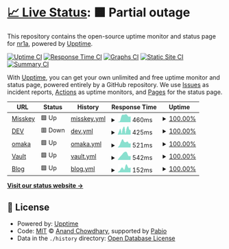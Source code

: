 # [📈 Live Status](https://status.nr1a.inc): <!--live status--> **🟧 Partial outage**

This repository contains the open-source uptime monitor and status page for [nr1a](https://status.nr1a.inc), powered by [Upptime](https://github.com/upptime/upptime).

[![Uptime CI](https://github.com/nr1a/nr1ainc-uptime/workflows/Uptime%20CI/badge.svg)](https://github.com/nr1a/nr1ainc-uptime/actions?query=workflow%3A%22Uptime+CI%22)
[![Response Time CI](https://github.com/nr1a/nr1ainc-uptime/workflows/Response%20Time%20CI/badge.svg)](https://github.com/nr1a/nr1ainc-uptime/actions?query=workflow%3A%22Response+Time+CI%22)
[![Graphs CI](https://github.com/nr1a/nr1ainc-uptime/workflows/Graphs%20CI/badge.svg)](https://github.com/nr1a/nr1ainc-uptime/actions?query=workflow%3A%22Graphs+CI%22)
[![Static Site CI](https://github.com/nr1a/nr1ainc-uptime/workflows/Static%20Site%20CI/badge.svg)](https://github.com/nr1a/nr1ainc-uptime/actions?query=workflow%3A%22Static+Site+CI%22)
[![Summary CI](https://github.com/nr1a/nr1ainc-uptime/workflows/Summary%20CI/badge.svg)](https://github.com/nr1a/nr1ainc-uptime/actions?query=workflow%3A%22Summary+CI%22)

With [Upptime](https://upptime.js.org), you can get your own unlimited and free uptime monitor and status page, powered entirely by a GitHub repository. We use [Issues](https://github.com/nr1a/nr1ainc-uptime/issues) as incident reports, [Actions](https://github.com/nr1a/nr1ainc-uptime/actions) as uptime monitors, and [Pages](https://status.nr1a.inc) for the status page.

<!--start: status pages-->
<!-- This summary is generated by Upptime (https://github.com/upptime/upptime) -->
<!-- Do not edit this manually, your changes will be overwritten -->
<!-- prettier-ignore -->
| URL | Status | History | Response Time | Uptime |
| --- | ------ | ------- | ------------- | ------ |
| <img alt="" src="https://icons.duckduckgo.com/ip3/lo.nr1a.inc.ico" height="13"> [Misskey](https://lo.nr1a.inc) | 🟩 Up | [misskey.yml](https://github.com/nr1a/nr1ainc-uptime/commits/HEAD/history/misskey.yml) | <details><summary><img alt="Response time graph" src="./graphs/misskey/response-time-week.png" height="20"> 460ms</summary><br><a href="https://status.nr1a.inc/history/misskey"><img alt="Response time 460" src="https://img.shields.io/endpoint?url=https%3A%2F%2Fraw.githubusercontent.com%2Fnr1a%2Fnr1ainc-uptime%2FHEAD%2Fapi%2Fmisskey%2Fresponse-time.json"></a><br><a href="https://status.nr1a.inc/history/misskey"><img alt="24-hour response time 454" src="https://img.shields.io/endpoint?url=https%3A%2F%2Fraw.githubusercontent.com%2Fnr1a%2Fnr1ainc-uptime%2FHEAD%2Fapi%2Fmisskey%2Fresponse-time-day.json"></a><br><a href="https://status.nr1a.inc/history/misskey"><img alt="7-day response time 460" src="https://img.shields.io/endpoint?url=https%3A%2F%2Fraw.githubusercontent.com%2Fnr1a%2Fnr1ainc-uptime%2FHEAD%2Fapi%2Fmisskey%2Fresponse-time-week.json"></a><br><a href="https://status.nr1a.inc/history/misskey"><img alt="30-day response time 460" src="https://img.shields.io/endpoint?url=https%3A%2F%2Fraw.githubusercontent.com%2Fnr1a%2Fnr1ainc-uptime%2FHEAD%2Fapi%2Fmisskey%2Fresponse-time-month.json"></a><br><a href="https://status.nr1a.inc/history/misskey"><img alt="1-year response time 460" src="https://img.shields.io/endpoint?url=https%3A%2F%2Fraw.githubusercontent.com%2Fnr1a%2Fnr1ainc-uptime%2FHEAD%2Fapi%2Fmisskey%2Fresponse-time-year.json"></a></details> | <details><summary><a href="https://status.nr1a.inc/history/misskey">100.00%</a></summary><a href="https://status.nr1a.inc/history/misskey"><img alt="All-time uptime 100.00%" src="https://img.shields.io/endpoint?url=https%3A%2F%2Fraw.githubusercontent.com%2Fnr1a%2Fnr1ainc-uptime%2FHEAD%2Fapi%2Fmisskey%2Fuptime.json"></a><br><a href="https://status.nr1a.inc/history/misskey"><img alt="24-hour uptime 100.00%" src="https://img.shields.io/endpoint?url=https%3A%2F%2Fraw.githubusercontent.com%2Fnr1a%2Fnr1ainc-uptime%2FHEAD%2Fapi%2Fmisskey%2Fuptime-day.json"></a><br><a href="https://status.nr1a.inc/history/misskey"><img alt="7-day uptime 100.00%" src="https://img.shields.io/endpoint?url=https%3A%2F%2Fraw.githubusercontent.com%2Fnr1a%2Fnr1ainc-uptime%2FHEAD%2Fapi%2Fmisskey%2Fuptime-week.json"></a><br><a href="https://status.nr1a.inc/history/misskey"><img alt="30-day uptime 100.00%" src="https://img.shields.io/endpoint?url=https%3A%2F%2Fraw.githubusercontent.com%2Fnr1a%2Fnr1ainc-uptime%2FHEAD%2Fapi%2Fmisskey%2Fuptime-month.json"></a><br><a href="https://status.nr1a.inc/history/misskey"><img alt="1-year uptime 100.00%" src="https://img.shields.io/endpoint?url=https%3A%2F%2Fraw.githubusercontent.com%2Fnr1a%2Fnr1ainc-uptime%2FHEAD%2Fapi%2Fmisskey%2Fuptime-year.json"></a></details>
| <img alt="" src="https://icons.duckduckgo.com/ip3/lq.nr1a.inc.ico" height="13"> [DEV](https://lq.nr1a.inc) | 🟥 Down | [dev.yml](https://github.com/nr1a/nr1ainc-uptime/commits/HEAD/history/dev.yml) | <details><summary><img alt="Response time graph" src="./graphs/dev/response-time-week.png" height="20"> 425ms</summary><br><a href="https://status.nr1a.inc/history/dev"><img alt="Response time 425" src="https://img.shields.io/endpoint?url=https%3A%2F%2Fraw.githubusercontent.com%2Fnr1a%2Fnr1ainc-uptime%2FHEAD%2Fapi%2Fdev%2Fresponse-time.json"></a><br><a href="https://status.nr1a.inc/history/dev"><img alt="24-hour response time 312" src="https://img.shields.io/endpoint?url=https%3A%2F%2Fraw.githubusercontent.com%2Fnr1a%2Fnr1ainc-uptime%2FHEAD%2Fapi%2Fdev%2Fresponse-time-day.json"></a><br><a href="https://status.nr1a.inc/history/dev"><img alt="7-day response time 425" src="https://img.shields.io/endpoint?url=https%3A%2F%2Fraw.githubusercontent.com%2Fnr1a%2Fnr1ainc-uptime%2FHEAD%2Fapi%2Fdev%2Fresponse-time-week.json"></a><br><a href="https://status.nr1a.inc/history/dev"><img alt="30-day response time 425" src="https://img.shields.io/endpoint?url=https%3A%2F%2Fraw.githubusercontent.com%2Fnr1a%2Fnr1ainc-uptime%2FHEAD%2Fapi%2Fdev%2Fresponse-time-month.json"></a><br><a href="https://status.nr1a.inc/history/dev"><img alt="1-year response time 425" src="https://img.shields.io/endpoint?url=https%3A%2F%2Fraw.githubusercontent.com%2Fnr1a%2Fnr1ainc-uptime%2FHEAD%2Fapi%2Fdev%2Fresponse-time-year.json"></a></details> | <details><summary><a href="https://status.nr1a.inc/history/dev">100.00%</a></summary><a href="https://status.nr1a.inc/history/dev"><img alt="All-time uptime 100.00%" src="https://img.shields.io/endpoint?url=https%3A%2F%2Fraw.githubusercontent.com%2Fnr1a%2Fnr1ainc-uptime%2FHEAD%2Fapi%2Fdev%2Fuptime.json"></a><br><a href="https://status.nr1a.inc/history/dev"><img alt="24-hour uptime 99.99%" src="https://img.shields.io/endpoint?url=https%3A%2F%2Fraw.githubusercontent.com%2Fnr1a%2Fnr1ainc-uptime%2FHEAD%2Fapi%2Fdev%2Fuptime-day.json"></a><br><a href="https://status.nr1a.inc/history/dev"><img alt="7-day uptime 100.00%" src="https://img.shields.io/endpoint?url=https%3A%2F%2Fraw.githubusercontent.com%2Fnr1a%2Fnr1ainc-uptime%2FHEAD%2Fapi%2Fdev%2Fuptime-week.json"></a><br><a href="https://status.nr1a.inc/history/dev"><img alt="30-day uptime 100.00%" src="https://img.shields.io/endpoint?url=https%3A%2F%2Fraw.githubusercontent.com%2Fnr1a%2Fnr1ainc-uptime%2FHEAD%2Fapi%2Fdev%2Fuptime-month.json"></a><br><a href="https://status.nr1a.inc/history/dev"><img alt="1-year uptime 100.00%" src="https://img.shields.io/endpoint?url=https%3A%2F%2Fraw.githubusercontent.com%2Fnr1a%2Fnr1ainc-uptime%2FHEAD%2Fapi%2Fdev%2Fuptime-year.json"></a></details>
| <img alt="" src="https://icons.duckduckgo.com/ip3/omaka.nr1a.inc.ico" height="13"> [omaka](https://omaka.nr1a.inc) | 🟩 Up | [omaka.yml](https://github.com/nr1a/nr1ainc-uptime/commits/HEAD/history/omaka.yml) | <details><summary><img alt="Response time graph" src="./graphs/omaka/response-time-week.png" height="20"> 521ms</summary><br><a href="https://status.nr1a.inc/history/omaka"><img alt="Response time 521" src="https://img.shields.io/endpoint?url=https%3A%2F%2Fraw.githubusercontent.com%2Fnr1a%2Fnr1ainc-uptime%2FHEAD%2Fapi%2Fomaka%2Fresponse-time.json"></a><br><a href="https://status.nr1a.inc/history/omaka"><img alt="24-hour response time 428" src="https://img.shields.io/endpoint?url=https%3A%2F%2Fraw.githubusercontent.com%2Fnr1a%2Fnr1ainc-uptime%2FHEAD%2Fapi%2Fomaka%2Fresponse-time-day.json"></a><br><a href="https://status.nr1a.inc/history/omaka"><img alt="7-day response time 521" src="https://img.shields.io/endpoint?url=https%3A%2F%2Fraw.githubusercontent.com%2Fnr1a%2Fnr1ainc-uptime%2FHEAD%2Fapi%2Fomaka%2Fresponse-time-week.json"></a><br><a href="https://status.nr1a.inc/history/omaka"><img alt="30-day response time 521" src="https://img.shields.io/endpoint?url=https%3A%2F%2Fraw.githubusercontent.com%2Fnr1a%2Fnr1ainc-uptime%2FHEAD%2Fapi%2Fomaka%2Fresponse-time-month.json"></a><br><a href="https://status.nr1a.inc/history/omaka"><img alt="1-year response time 521" src="https://img.shields.io/endpoint?url=https%3A%2F%2Fraw.githubusercontent.com%2Fnr1a%2Fnr1ainc-uptime%2FHEAD%2Fapi%2Fomaka%2Fresponse-time-year.json"></a></details> | <details><summary><a href="https://status.nr1a.inc/history/omaka">100.00%</a></summary><a href="https://status.nr1a.inc/history/omaka"><img alt="All-time uptime 100.00%" src="https://img.shields.io/endpoint?url=https%3A%2F%2Fraw.githubusercontent.com%2Fnr1a%2Fnr1ainc-uptime%2FHEAD%2Fapi%2Fomaka%2Fuptime.json"></a><br><a href="https://status.nr1a.inc/history/omaka"><img alt="24-hour uptime 100.00%" src="https://img.shields.io/endpoint?url=https%3A%2F%2Fraw.githubusercontent.com%2Fnr1a%2Fnr1ainc-uptime%2FHEAD%2Fapi%2Fomaka%2Fuptime-day.json"></a><br><a href="https://status.nr1a.inc/history/omaka"><img alt="7-day uptime 100.00%" src="https://img.shields.io/endpoint?url=https%3A%2F%2Fraw.githubusercontent.com%2Fnr1a%2Fnr1ainc-uptime%2FHEAD%2Fapi%2Fomaka%2Fuptime-week.json"></a><br><a href="https://status.nr1a.inc/history/omaka"><img alt="30-day uptime 100.00%" src="https://img.shields.io/endpoint?url=https%3A%2F%2Fraw.githubusercontent.com%2Fnr1a%2Fnr1ainc-uptime%2FHEAD%2Fapi%2Fomaka%2Fuptime-month.json"></a><br><a href="https://status.nr1a.inc/history/omaka"><img alt="1-year uptime 100.00%" src="https://img.shields.io/endpoint?url=https%3A%2F%2Fraw.githubusercontent.com%2Fnr1a%2Fnr1ainc-uptime%2FHEAD%2Fapi%2Fomaka%2Fuptime-year.json"></a></details>
| <img alt="" src="https://icons.duckduckgo.com/ip3/vault.nr1a.inc.ico" height="13"> [Vault](https://vault.nr1a.inc) | 🟩 Up | [vault.yml](https://github.com/nr1a/nr1ainc-uptime/commits/HEAD/history/vault.yml) | <details><summary><img alt="Response time graph" src="./graphs/vault/response-time-week.png" height="20"> 542ms</summary><br><a href="https://status.nr1a.inc/history/vault"><img alt="Response time 542" src="https://img.shields.io/endpoint?url=https%3A%2F%2Fraw.githubusercontent.com%2Fnr1a%2Fnr1ainc-uptime%2FHEAD%2Fapi%2Fvault%2Fresponse-time.json"></a><br><a href="https://status.nr1a.inc/history/vault"><img alt="24-hour response time 394" src="https://img.shields.io/endpoint?url=https%3A%2F%2Fraw.githubusercontent.com%2Fnr1a%2Fnr1ainc-uptime%2FHEAD%2Fapi%2Fvault%2Fresponse-time-day.json"></a><br><a href="https://status.nr1a.inc/history/vault"><img alt="7-day response time 542" src="https://img.shields.io/endpoint?url=https%3A%2F%2Fraw.githubusercontent.com%2Fnr1a%2Fnr1ainc-uptime%2FHEAD%2Fapi%2Fvault%2Fresponse-time-week.json"></a><br><a href="https://status.nr1a.inc/history/vault"><img alt="30-day response time 542" src="https://img.shields.io/endpoint?url=https%3A%2F%2Fraw.githubusercontent.com%2Fnr1a%2Fnr1ainc-uptime%2FHEAD%2Fapi%2Fvault%2Fresponse-time-month.json"></a><br><a href="https://status.nr1a.inc/history/vault"><img alt="1-year response time 542" src="https://img.shields.io/endpoint?url=https%3A%2F%2Fraw.githubusercontent.com%2Fnr1a%2Fnr1ainc-uptime%2FHEAD%2Fapi%2Fvault%2Fresponse-time-year.json"></a></details> | <details><summary><a href="https://status.nr1a.inc/history/vault">100.00%</a></summary><a href="https://status.nr1a.inc/history/vault"><img alt="All-time uptime 100.00%" src="https://img.shields.io/endpoint?url=https%3A%2F%2Fraw.githubusercontent.com%2Fnr1a%2Fnr1ainc-uptime%2FHEAD%2Fapi%2Fvault%2Fuptime.json"></a><br><a href="https://status.nr1a.inc/history/vault"><img alt="24-hour uptime 100.00%" src="https://img.shields.io/endpoint?url=https%3A%2F%2Fraw.githubusercontent.com%2Fnr1a%2Fnr1ainc-uptime%2FHEAD%2Fapi%2Fvault%2Fuptime-day.json"></a><br><a href="https://status.nr1a.inc/history/vault"><img alt="7-day uptime 100.00%" src="https://img.shields.io/endpoint?url=https%3A%2F%2Fraw.githubusercontent.com%2Fnr1a%2Fnr1ainc-uptime%2FHEAD%2Fapi%2Fvault%2Fuptime-week.json"></a><br><a href="https://status.nr1a.inc/history/vault"><img alt="30-day uptime 100.00%" src="https://img.shields.io/endpoint?url=https%3A%2F%2Fraw.githubusercontent.com%2Fnr1a%2Fnr1ainc-uptime%2FHEAD%2Fapi%2Fvault%2Fuptime-month.json"></a><br><a href="https://status.nr1a.inc/history/vault"><img alt="1-year uptime 100.00%" src="https://img.shields.io/endpoint?url=https%3A%2F%2Fraw.githubusercontent.com%2Fnr1a%2Fnr1ainc-uptime%2FHEAD%2Fapi%2Fvault%2Fuptime-year.json"></a></details>
| <img alt="" src="https://icons.duckduckgo.com/ip3/blog.nr1a.inc.ico" height="13"> [Blog](https://blog.nr1a.inc) | 🟩 Up | [blog.yml](https://github.com/nr1a/nr1ainc-uptime/commits/HEAD/history/blog.yml) | <details><summary><img alt="Response time graph" src="./graphs/blog/response-time-week.png" height="20"> 152ms</summary><br><a href="https://status.nr1a.inc/history/blog"><img alt="Response time 152" src="https://img.shields.io/endpoint?url=https%3A%2F%2Fraw.githubusercontent.com%2Fnr1a%2Fnr1ainc-uptime%2FHEAD%2Fapi%2Fblog%2Fresponse-time.json"></a><br><a href="https://status.nr1a.inc/history/blog"><img alt="24-hour response time 163" src="https://img.shields.io/endpoint?url=https%3A%2F%2Fraw.githubusercontent.com%2Fnr1a%2Fnr1ainc-uptime%2FHEAD%2Fapi%2Fblog%2Fresponse-time-day.json"></a><br><a href="https://status.nr1a.inc/history/blog"><img alt="7-day response time 152" src="https://img.shields.io/endpoint?url=https%3A%2F%2Fraw.githubusercontent.com%2Fnr1a%2Fnr1ainc-uptime%2FHEAD%2Fapi%2Fblog%2Fresponse-time-week.json"></a><br><a href="https://status.nr1a.inc/history/blog"><img alt="30-day response time 152" src="https://img.shields.io/endpoint?url=https%3A%2F%2Fraw.githubusercontent.com%2Fnr1a%2Fnr1ainc-uptime%2FHEAD%2Fapi%2Fblog%2Fresponse-time-month.json"></a><br><a href="https://status.nr1a.inc/history/blog"><img alt="1-year response time 152" src="https://img.shields.io/endpoint?url=https%3A%2F%2Fraw.githubusercontent.com%2Fnr1a%2Fnr1ainc-uptime%2FHEAD%2Fapi%2Fblog%2Fresponse-time-year.json"></a></details> | <details><summary><a href="https://status.nr1a.inc/history/blog">100.00%</a></summary><a href="https://status.nr1a.inc/history/blog"><img alt="All-time uptime 100.00%" src="https://img.shields.io/endpoint?url=https%3A%2F%2Fraw.githubusercontent.com%2Fnr1a%2Fnr1ainc-uptime%2FHEAD%2Fapi%2Fblog%2Fuptime.json"></a><br><a href="https://status.nr1a.inc/history/blog"><img alt="24-hour uptime 100.00%" src="https://img.shields.io/endpoint?url=https%3A%2F%2Fraw.githubusercontent.com%2Fnr1a%2Fnr1ainc-uptime%2FHEAD%2Fapi%2Fblog%2Fuptime-day.json"></a><br><a href="https://status.nr1a.inc/history/blog"><img alt="7-day uptime 100.00%" src="https://img.shields.io/endpoint?url=https%3A%2F%2Fraw.githubusercontent.com%2Fnr1a%2Fnr1ainc-uptime%2FHEAD%2Fapi%2Fblog%2Fuptime-week.json"></a><br><a href="https://status.nr1a.inc/history/blog"><img alt="30-day uptime 100.00%" src="https://img.shields.io/endpoint?url=https%3A%2F%2Fraw.githubusercontent.com%2Fnr1a%2Fnr1ainc-uptime%2FHEAD%2Fapi%2Fblog%2Fuptime-month.json"></a><br><a href="https://status.nr1a.inc/history/blog"><img alt="1-year uptime 100.00%" src="https://img.shields.io/endpoint?url=https%3A%2F%2Fraw.githubusercontent.com%2Fnr1a%2Fnr1ainc-uptime%2FHEAD%2Fapi%2Fblog%2Fuptime-year.json"></a></details>

<!--end: status pages-->

[**Visit our status website →**](https://status.nr1a.inc)

## 📄 License

- Powered by: [Upptime](https://github.com/upptime/upptime)
- Code: [MIT](./LICENSE) © [Anand Chowdhary](https://anandchowdhary.com), supported by [Pabio](https://pabio.com)
- Data in the `./history` directory: [Open Database License](https://opendatacommons.org/licenses/odbl/1-0/)
